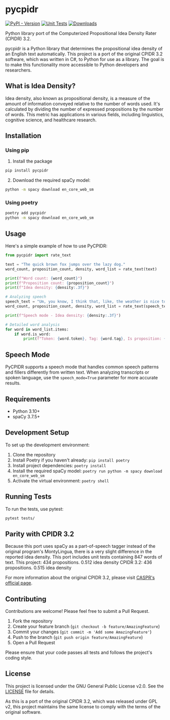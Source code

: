 # pycpidr
[![PyPI - Version](https://img.shields.io/pypi/v/pycpidr?link=https%3A%2F%2Fpypi.org%2Fproject%2Fpycpidr%2F)](https://pypi.org/project/pycpidr/) [![Unit Tests](https://github.com/jrrobison1/pycpidr/actions/workflows/unit_tests.yml/badge.svg)](https://github.com/jrrobison1/pycpidr/actions/workflows/unit_tests.yml) [![Downloads](https://static.pepy.tech/badge/pycpidr)](https://pepy.tech/project/pycpidr)

Python library port of the Computerized Propositional Idea Density Rater (CPIDR) 3.2.

pycpidr is a Python library that determines the propositional idea density of an English text automatically. This project is a port of the original CPIDR 3.2 software, which was written in C#, to Python for use as a library. The goal is to make this functionality more accessible to Python developers and researchers.

## What is Idea Density?

Idea density, also known as propositional density, is a measure of the amount of information conveyed relative to the number of words used. It's calculated by dividing the number of expressed propositions by the number of words. This metric has applications in various fields, including linguistics, cognitive science, and healthcare research.

## Installation

### Using pip
1. Install the package
```bash
pip install pycpidr
```

2. Download the required spaCy model:
```bash
python -m spacy download en_core_web_sm
```

### Using poetry

```bash
poetry add pycpidr
python -m spacy download en_core_web_sm
```

## Usage

Here's a simple example of how to use PyCPIDR:

```python
from pycpidr import rate_text

text = "The quick brown fox jumps over the lazy dog."
word_count, proposition_count, density, word_list = rate_text(text)

print(f"Word count: {word_count}")
print(f"Proposition count: {proposition_count}")
print(f"Idea density: {density:.3f}")

# Analyzing speech
speech_text = "Um, you know, I think that, like, the weather is nice today."
word_count, proposition_count, density, word_list = rate_text(speech_text, speech_mode=True)

print(f"Speech mode - Idea density: {density:.3f}")

# Detailed word analysis
for word in word_list.items:
    if word.is_word:
        print(f"Token: {word.token}, Tag: {word.tag}, Is proposition: {word.is_proposition}")
```

## Speech Mode

PyCPIDR supports a speech mode that handles common speech patterns and fillers differently from written text. When analyzing transcripts or spoken language, use the `speech_mode=True` parameter for more accurate results.

## Requirements

- Python 3.10+
- spaCy 3.7.5+

## Development Setup

To set up the development environment:

1. Clone the repository
2. Install Poetry if you haven't already: `pip install poetry`
3. Install project dependencies: `poetry install`
4. Install the required spaCy model: `poetry run python -m spacy download en_core_web_sm`
5. Activate the virtual environment: `poetry shell`

## Running Tests

To run the tests, use pytest:

```bash
pytest tests/
```

## Parity with CPIDR 3.2
Because this port uses spaCy as a part-of-speech tagger instead of the original program's MontyLingua, there is a very slight difference in the reported idea density. This port includes unit tests containing 847 words of text.
This project: 434 propositions. 0.512 idea density
CPIDR 3.2: 436 propositions. 0.515 idea density

For more information about the original CPIDR 3.2, please visit [CASPR's official page](http://ai1.ai.uga.edu/caspr/).

## Contributing

Contributions are welcome! Please feel free to submit a Pull Request.

1. Fork the repository
2. Create your feature branch (`git checkout -b feature/AmazingFeature`)
3. Commit your changes (`git commit -m 'Add some AmazingFeature'`)
4. Push to the branch (`git push origin feature/AmazingFeature`)
5. Open a Pull Request

Please ensure that your code passes all tests and follows the project's coding style.

## License
This project is licensed under the GNU General Public License v2.0. See the [LICENSE](LICENSE) file for details.

As this is a port of the original CPIDR 3.2, which was released under GPL v2, this project maintains the same license to comply with the terms of the original software.
